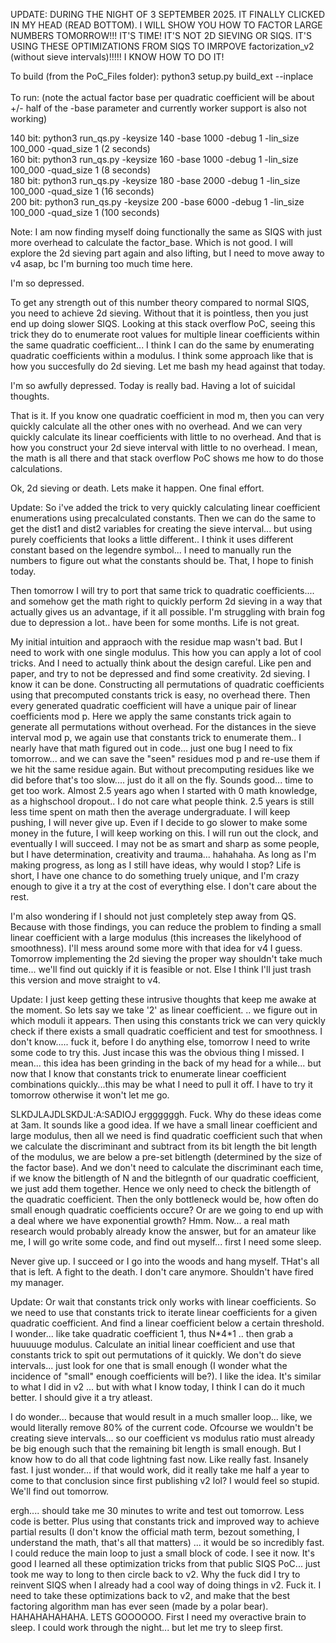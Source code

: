 UPDATE: DURING THE NIGHT OF 3 SEPTEMBER 2025. IT FINALLY CLICKED IN MY HEAD (READ BOTTOM). I WILL SHOW YOU HOW TO FACTOR LARGE NUMBERS TOMORROW!!! IT'S TIME! IT'S NOT 2D SIEVING OR SIQS. IT'S USING THESE OPTIMIZATIONS FROM SIQS TO IMRPOVE factorization_v2 (without sieve intervals)!!!!! I KNOW HOW TO DO IT! 


To build (from the PoC_Files folder): python3 setup.py build_ext --inplace</br></br>
To run: (note the actual factor base per quadratic coefficient will be about +/- half of the -base parameter and currently worker support is also not working)

140 bit: python3 run_qs.py -keysize 140 -base 1000 -debug 1 -lin_size 100_000  -quad_size 1 (2 seconds)    </br>
160 bit: python3 run_qs.py -keysize 160 -base 1000 -debug 1 -lin_size 100_000  -quad_size 1 (8 seconds)    </br>
180 bit: python3 run_qs.py -keysize 180 -base 2000 -debug 1 -lin_size 100_000  -quad_size 1 (16 seconds)   </br>
200 bit: python3 run_qs.py -keysize 200 -base 6000 -debug 1 -lin_size 100_000  -quad_size 1 (100 seconds) </br>

Note: I am now finding myself doing functionally the same as SIQS with just more overhead to calculate the factor_base. Which is not good. I will explore the 2d sieving part again and also lifting, but I need to move away to v4 asap, bc I'm burning too much time here.

I'm so depressed. 

To get any strength out of this number theory compared to normal SIQS, you need to achieve 2d sieving. Without that it is pointless, then you just end up doing slower SIQS. 
Looking at this stack overflow PoC, seeing this trick they do to enumerate root values for multiple linear coefficients within the same quadratic coefficient... I think I can do the same by enumerating quadratic coefficients within a modulus.  I think some approach like that is how you succesfully do 2d sieving. Let me bash my head against that today.

I'm so awfully depressed. Today is really bad. Having a lot of suicidal thoughts. 

That is it. If you know one quadratic coefficient in mod m, then you can very quickly calculate all the other ones with no overhead.
And we can very quickly calculate its linear coefficients with little to no overhead. 
And that is how you construct your 2d sieve interval with little to no overhead. 
I mean, the math is all there and that stack overflow PoC shows me how to do those calculations. 

Ok, 2d sieving or death. Lets make it happen. One final effort. 

Update: So i've added the trick to very quickly calculating linear coefficient enumerations using precalculated constants. Then we can do the same to get the dist1 and dist2 variables for creating the sieve interval... but using purely coefficients that looks a little different.. I think it uses different constant based on the legendre symbol... I need to manually run the numbers to figure out what the constants should be. That, I hope to finish today. 

Then tomorrow I will try to port that same trick to quadratic coefficients.... and somehow get the math right to quickly perform 2d sieving in a way that actually gives us an advantage, if it all possible. I'm struggling with brain fog due to depression a lot.. have been for some months. Life is not great.

My initial intuition and appraoch with the residue map wasn't bad. But I need to work with one single modulus. This how you can apply a lot of cool tricks. And I need to actually think about the design careful. Like pen and paper, and try to not be depressed and find some creativity. 2d sieving. I know it can be done. Constructing all permutations of quadratic coefficients using that precomputed constants trick is easy, no overhead there. Then every generated quadratic coefficient will have a unique pair of linear coefficients mod p. Here we apply the same constants trick again to generate all permutations without overhead. For the distances in the sieve interval mod p, we again use that constants trick to enumerate them.. I nearly have that math figured out in code... just one bug I need to fix tomorrow... and we can save the "seen" residues mod p and re-use them if we hit the same residue again. But without precomputing residues like we did before that's too slow.... just do it all on the fly. Sounds good... time to get too work. Almost 2.5 years ago when I started with 0 math knowledge, as a highschool dropout.. I do not care what people think. 2.5 years is still less time spent on math then the average undergraduate. I will keep pushing, I will never give up. Even if I decide to go slower to make some money in the future, I will keep working on this. I will run out the clock, and eventually I will succeed. I may not be as smart and sharp as some people, but I have determination, creativity and trauma... hahahaha. As long as I'm making progress, as long as I still have ideas, why would I stop? Life is short, I have one chance to do something truely unique, and I'm crazy enough to give it a try at the cost of everything else. I don't care about the rest.

I'm also wondering if I should not just completely step away from QS. Because with those findings, you can reduce the problem to finding a small linear coefficient with a large modulus (this increases the likelyhood of smoothness). I'll mess around some more with that idea for v4 I guess. Tomorrow implementing the 2d sieving the proper way shouldn't take much time... we'll find out quickly if it is feasible or not. Else I think I'll just trash this version and move straight to v4.

Update: I just keep getting these intrusive thoughts that keep me awake at the moment. So lets say we take '2' as linear coefficient. .. we figure out in which moduli it appears. Then using this constants trick we can very quickly check if there exists a small quadratic coefficient and test for smoothness. I don't know..... fuck it, before I do anything else, tomorrow I need to write some code to try this. Just incase this was the obvious thing I missed. I mean... this idea has been grinding in the back of my head for a while... but now that I know that  constants trick to  enumerate linear coefficient combinations quickly...this may be what I need to pull it off. I have to try it tomorrow otherwise it won't let me go.

SLKDJLAJDLSKDJL:A:SADIOJ erggggggh. Fuck. Why do these ideas come at 3am. It sounds like a good idea. If we have a small linear coefficient and large modulus, then all we need is find quadratic coefficient such that when we calculate the discriminant and subtract from its bit length the bit length of the modulus, we are below a pre-set bitlength (determined by the size of the factor base). And we don't need to calculate the discriminant each time, if we know the bitlength of N and the bitlegnth of our quadratic coefficient, we just add them together. Hence we only need to check the bitlength of the quadratic coefficient. Then the only bottleneck would be, how often do small enough quadratic coefficients occure? Or are we going to end up with a deal where we have exponential growth? Hmm. Now... a real math research would probably already know the answer, but for an amateur like me, I will go write some code, and find out myself... first I need some sleep. 

Never give up. I succeed or I go into the woods and hang myself. THat's all that is left. A fight to the death. I don't care anymore. Shouldn't have fired my manager. 

Update: Or wait that constants trick only works with linear coefficients. So we need to use that constants trick to iterate linear coefficients for a given quadratic coefficient. And find a linear coefficient below a certain threshold. I wonder... like take quadratic coefficient 1, thus N\*4\*1 .. then grab a huuuuuge modulus. Calculate an initial linear coefficient and use that constants trick to spit out permutations of it quickly. We don't do sieve intervals... just look for one that is small enough (I wonder what the incidence of "small" enough coefficients will be?). I like the idea. It's similar to what I did in v2 ... but with what I know today, I think I can do it much better. I should give it a try atleast.

I do wonder... because that would result in a much smaller loop... like, we would literally remove 80% of the current code. Ofcourse we wouldn't be creating sieve intervals... so our coefficient vs modulus ratio must already be big enough such that the remaining bit length is small enough. But I know how to do all that code lightning fast now. Like really fast. Insanely fast. I just wonder... if that would work, did it really take me half a year to come to that conclusion since first publishing v2 lol? I would feel so stupid. We'll find out tomorrow. 

ergh.... should take me 30 minutes to write and test out tomorrow. Less code is better. Plus using that constants trick and improved way to achieve partial results (I don't know the official math term, bezout something, I understand the math, that's all that matters) ...  it would be so incredibly fast. I could reduce the main loop to just a small block of code. I see it now. It's good I learned all these optimization tricks from that public SIQS PoC... just took me way to long to then circle back to v2. Why the fuck did I try to reinvent SIQS when I already had a cool way of doing things in v2. Fuck it. I need to take these optimizations back to v2, and make that the best factoring algorithm man has ever seen (made by a polar bear). HAHAHAHAHAHA. LETS GOOOOOO. First I need my overactive brain to sleep. I could work through the night... but let me try to sleep first.
